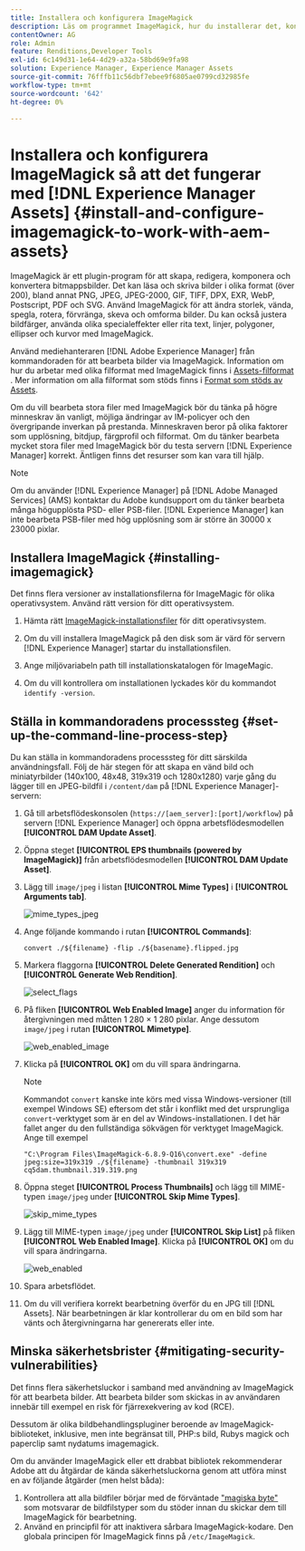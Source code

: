 ```yaml
---
title: Installera och konfigurera ImageMagick
description: Läs om programmet ImageMagick, hur du installerar det, konfigurerar kommandoradsprocessen och använder det för att redigera, skapa och generera miniatyrbilder från bilder.
contentOwner: AG
role: Admin
feature: Renditions,Developer Tools
exl-id: 6c149d31-1e64-4d29-a32a-58bd69e9fa98
solution: Experience Manager, Experience Manager Assets
source-git-commit: 76fffb11c56dbf7ebee9f6805ae0799cd32985fe
workflow-type: tm+mt
source-wordcount: '642'
ht-degree: 0%

---
```


# Installera och konfigurera ImageMagick så att det fungerar med [!DNL Experience Manager Assets] {#install-and-configure-imagemagick-to-work-with-aem-assets}

ImageMagick är ett plugin-program för att skapa, redigera, komponera och konvertera bitmappsbilder. Det kan läsa och skriva bilder i olika format (över 200), bland annat PNG, JPEG, JPEG-2000, GIF, TIFF, DPX, EXR, WebP, Postscript, PDF och SVG. Använd ImageMagick för att ändra storlek, vända, spegla, rotera, förvränga, skeva och omforma bilder. Du kan också justera bildfärger, använda olika specialeffekter eller rita text, linjer, polygoner, ellipser och kurvor med ImageMagick.

Använd mediehanteraren [!DNL Adobe Experience Manager] från kommandoraden för att bearbeta bilder via ImageMagick. Information om hur du arbetar med olika filformat med ImageMagick finns i [Assets-filformat &#x200B;](/help/assets/assets-file-format-best-practices.md). Mer information om alla filformat som stöds finns i [Format som stöds av Assets](/help/assets/assets-formats.md).

Om du vill bearbeta stora filer med ImageMagick bör du tänka på högre minneskrav än vanligt, möjliga ändringar av IM-policyer och den övergripande inverkan på prestanda. Minneskraven beror på olika faktorer som upplösning, bitdjup, färgprofil och filformat. Om du tänker bearbeta mycket stora filer med ImageMagick bör du testa servern [!DNL Experience Manager] korrekt. Äntligen finns det resurser som kan vara till hjälp.

>[!NOTE]
>
>Om du använder [!DNL Experience Manager] på [!DNL Adobe Managed Services] (AMS) kontaktar du Adobe kundsupport om du tänker bearbeta många högupplösta PSD- eller PSB-filer. [!DNL Experience Manager] kan inte bearbeta PSB-filer med hög upplösning som är större än 30000 x 23000 pixlar.

## Installera ImageMagick {#installing-imagemagick}

Det finns flera versioner av installationsfilerna för ImageMagic för olika operativsystem. Använd rätt version för ditt operativsystem.

1. Hämta rätt [ImageMagick-installationsfiler](https://www.imagemagick.org/script/download.php) för ditt operativsystem.
1. Om du vill installera ImageMagick på den disk som är värd för servern [!DNL Experience Manager] startar du installationsfilen.

1. Ange miljövariabeln path till installationskatalogen för ImageMagic.
1. Om du vill kontrollera om installationen lyckades kör du kommandot `identify -version`.

## Ställa in kommandoradens processsteg {#set-up-the-command-line-process-step}

Du kan ställa in kommandoradens processsteg för ditt särskilda användningsfall. Följ de här stegen för att skapa en vänd bild och miniatyrbilder (140x100, 48x48, 319x319 och 1280x1280) varje gång du lägger till en JPEG-bildfil i `/content/dam` på [!DNL Experience Manager]-servern:

1. Gå till arbetsflödeskonsolen (`https://[aem_server]:[port]/workflow`) på servern [!DNL Experience Manager] och öppna arbetsflödesmodellen **[!UICONTROL DAM Update Asset]**.
1. Öppna steget **[!UICONTROL EPS thumbnails (powered by ImageMagick)]** från arbetsflödesmodellen **[!UICONTROL DAM Update Asset]**.
1. Lägg till `image/jpeg` i listan **[!UICONTROL Mime Types]** i **[!UICONTROL Arguments tab]**.

   ![mime_types_jpeg](assets/mime_types_jpeg.png)

1. Ange följande kommando i rutan **[!UICONTROL Commands]**:

   `convert ./${filename} -flip ./${basename}.flipped.jpg`

1. Markera flaggorna **[!UICONTROL Delete Generated Rendition]** och **[!UICONTROL Generate Web Rendition]**.

   ![select_flags](assets/select_flags.png)

1. På fliken **[!UICONTROL Web Enabled Image]** anger du information för återgivningen med måtten 1 280 × 1 280 pixlar. Ange dessutom `image/jpeg` i rutan **[!UICONTROL Mimetype]**.

   ![web_enabled_image](assets/web_enabled_image.png)

1. Klicka på **[!UICONTROL OK]** om du vill spara ändringarna.

   >[!NOTE]
   >
   >Kommandot `convert` kanske inte körs med vissa Windows-versioner (till exempel Windows SE) eftersom det står i konflikt med det ursprungliga `convert`-verktyget som är en del av Windows-installationen. I det här fallet anger du den fullständiga sökvägen för verktyget ImageMagick. Ange till exempel
   >
   >
   >`"C:\Program Files\ImageMagick-6.8.9-Q16\convert.exe" -define jpeg:size=319x319 ./${filename} -thumbnail 319x319 cq5dam.thumbnail.319.319.png`

1. Öppna steget **[!UICONTROL Process Thumbnails]** och lägg till MIME-typen `image/jpeg` under **[!UICONTROL Skip Mime Types]**.

   ![skip_mime_types](assets/skip_mime_types.png)

1. Lägg till MIME-typen `image/jpeg` under **[!UICONTROL Skip List]** på fliken **[!UICONTROL Web Enabled Image]**. Klicka på **[!UICONTROL OK]** om du vill spara ändringarna.

   ![web_enabled](assets/web_enabled.png)

1. Spara arbetsflödet.

1. Om du vill verifiera korrekt bearbetning överför du en JPG till [!DNL Assets]. När bearbetningen är klar kontrollerar du om en bild som har vänts och återgivningarna har genererats eller inte.

## Minska säkerhetsbrister {#mitigating-security-vulnerabilities}

Det finns flera säkerhetsluckor i samband med användning av ImageMagick för att bearbeta bilder. Att bearbeta bilder som skickas in av användaren innebär till exempel en risk för fjärrexekvering av kod (RCE).

Dessutom är olika bildbehandlingspluginer beroende av ImageMagick-biblioteket, inklusive, men inte begränsat till, PHP:s bild, Rubys magick och paperclip samt nydatums imagemagick.

Om du använder ImageMagick eller ett drabbat bibliotek rekommenderar Adobe att du åtgärdar de kända säkerhetsluckorna genom att utföra minst en av följande åtgärder (men helst båda):

1. Kontrollera att alla bildfiler börjar med de förväntade [&quot;magiska byte&quot;](https://en.wikipedia.org/wiki/List_of_file_signatures) som motsvarar de bildfilstyper som du stöder innan du skickar dem till ImageMagick för bearbetning.
1. Använd en principfil för att inaktivera sårbara ImageMagick-kodare. Den globala principen för ImageMagick finns på `/etc/ImageMagick`.
